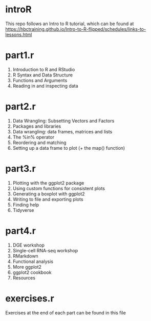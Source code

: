 # introR

This repo follows an Intro to R tutorial, which can be found at https://hbctraining.github.io/Intro-to-R-flipped/schedules/links-to-lessons.html

# part1.r
1. Introduction to R and RStudio
2. R Syntax and Data Structure
3. Functions and Arguments
4. Reading in and inspecting data

# part2.r
1. Data Wrangling: Subsetting Vectors and Factors
2. Packages and libraries
3. Data wrangling: data frames, matrices and lists
4. The %in% operator
5. Reordering and matching
6. Setting up a data frame to plot (+ the map() function)

# part3.r
1. Plotting with the ggplot2 package
2. Using custom functions for consistent plots
3. Generating a boxplot with ggplot2
4. Writing to file and exporting plots
5. Finding help
6. Tidyverse

# part4.r
1. DGE workshop
2. Single-cell RNA-seq workshop
3. RMarkdown
4. Functional analysis
5. More ggplot2
6. ggplot2 cookbook
7. Resources

# exercises.r
Exercises at the end of each part can be found in this file
